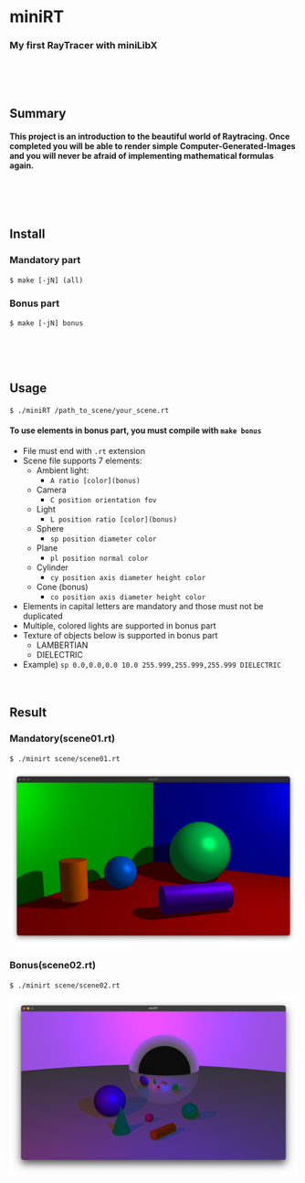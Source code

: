# miniRT
### My first RayTracer with miniLibX
<br/><br/><br/>

## Summary
#### This project is an introduction to the beautiful world of Raytracing. Once completed you will be able to render simple Computer-Generated-Images and you will never be afraid of implementing mathematical formulas again.
<br/><br/><br/>

## Install
### Mandatory part
	$ make [-jN] (all)
### Bonus part
	$ make [-jN] bonus

<br/><br/><br/>

## Usage
	$ ./miniRT /path_to_scene/your_scene.rt
#### To use elements in bonus part, you must compile with `make bonus`
* File must end with `.rt` extension
* Scene file supports 7 elements:
	* Ambient light:
		* `A ratio [color](bonus)`
	* Camera
		* `C position orientation fov`
	* Light
		* `L position ratio [color](bonus)`
	* Sphere
		* `sp position diameter color`
	* Plane
		* `pl position normal color`
	* Cylinder
		* `cy position axis diameter height color`
	* Cone (bonus)
		* `co position axis diameter height color`
* Elements in capital letters are mandatory and those must not be duplicated
* Multiple, colored lights are supported in bonus part
* Texture of objects below is supported in bonus part
	* LAMBERTIAN
	* DIELECTRIC
* Example) `sp 0.0,0.0,0.0 10.0 255.999,255.999,255.999 DIELECTRIC`
<br/><br/><br/>

## Result
### Mandatory(scene01.rt)
	$ ./minirt scene/scene01.rt
![Mandatory(scene01.rt)](./result/mandatory.png)
### Bonus(scene02.rt)
	$ ./minirt scene/scene02.rt
![Bonus(scene02.rt)](./result/bonus.png)